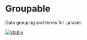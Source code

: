# Groupable
Data grouping and terms for Laravel.

[![stable](http://badges.github.io/stability-badges/dist/stable.svg)](http://github.com/badges/stability-badges)
